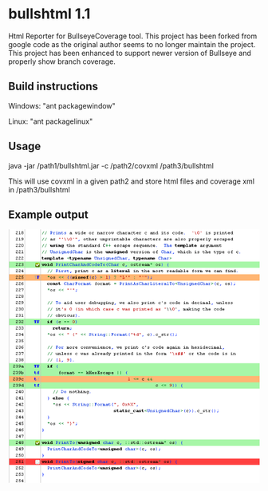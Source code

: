 # bullshtml 1.1
Html Reporter for BullseyeCoverage tool. 
This project has been forked from google code as the original author seems to no longer maintain the project.
This project has been enhanced to support newer version of Bullseye and properly show branch coverage.

## Build instructions

Windows: "ant packagewindow"

Linux: "ant packagelinux"

## Usage

java -jar /path1/bullshtml.jar -c /path2/covxml /path3/bullshtml 

This will use covxml in a given path2 and store html files and coverage xml in /path3/bullshtml

## Example output

<img src="bullshtml_output.png" />
